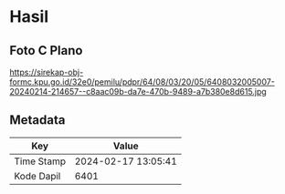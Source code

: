 # Hasil

## Foto C Plano

https://sirekap-obj-formc.kpu.go.id/32e0/pemilu/pdpr/64/08/03/20/05/6408032005007-20240214-214657--c8aac09b-da7e-470b-9489-a7b380e8d615.jpg


## Metadata

| Key        | Value               |
| ---------- | ------------------- |
| Time Stamp | 2024-02-17 13:05:41 |
| Kode Dapil | 6401                |



